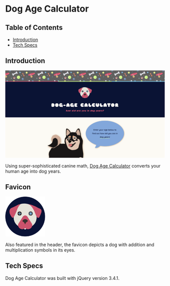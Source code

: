 # Dog Age Calculator

## Table of Contents
 + [Introduction](#introduction)
 + [Tech Specs](#tech-specs)

## Introduction

 ![Homepage screenshot](images/read-me/homepage.png "Homepage screenshot") 

 Using super-sophisticated canine math, [Dog Age Calculator](https://cassiopeian.github.io/dog-age-calculator/) converts your human age into dog years.

## Favicon 

 <img src="images/logo-dog-age-calculator-01.svg" style="width: 25%">

 Also featured in the header, the favicon depicts a dog with addition and multiplication symbols in its eyes.

## Tech Specs

 Dog Age Calculator was built with jQuery version 3.4.1.